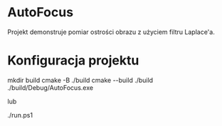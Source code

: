 # AutoFocus

Projekt demonstruje pomiar ostrości obrazu z użyciem filtru Laplace'a.

# Konfiguracja projektu

mkdir build
cmake -B ./build
cmake --build ./build
./build/Debug/AutoFocus.exe

lub

./run.ps1
